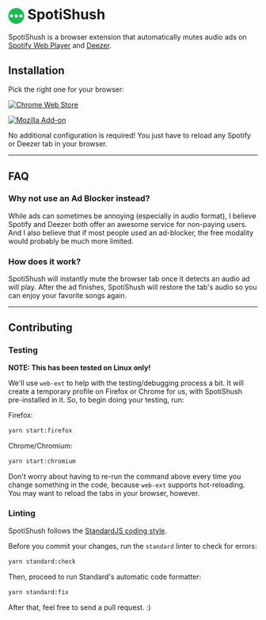 # <img valign="middle" src="./etc/spotishush-logo.svg" width="32" height="32"> SpotiShush

SpotiShush is a browser extension that automatically mutes audio ads on [Spotify Web Player](https://open.spotify.com/) and [Deezer](https://www.deezer.com/).

## Installation

Pick the right one for your browser:

[![Chrome Web Store](https://img.shields.io/chrome-web-store/v/dfbbfmkkafpoohlcmkndjnpohhgelgnf?label=GOOGLE+CHROME&style=for-the-badge)](https://chrome.google.com/webstore/detail/dfbbfmkkafpoohlcmkndjnpohhgelgnf)

[![Mozilla Add-on](https://img.shields.io/amo/v/spotishush?label=MOZILLA+FIREFOX&style=for-the-badge)](https://addons.mozilla.org/firefox/addon/spotishush/)

No additional configuration is required! You just have to reload any Spotify or Deezer tab in your browser.

---

## FAQ

### Why not use an Ad Blocker instead?

While ads can sometimes be annoying (especially in audio format), I believe Spotify and Deezer both offer an awesome service for non-paying users. And I also believe that if most people used an ad-blocker, the free modality would probably be much more limited.

### How does it work?

SpotiShush will instantly mute the browser tab once it detects an audio ad will play. After the ad finishes, SpotiShush will restore the tab's audio so you can enjoy your favorite songs again.

---

## Contributing

### Testing

**NOTE: This has been tested on Linux only!**

We'll use `web-ext` to help with the testing/debugging process a bit. It will create a temporary profile on Firefox or Chrome for us, with SpotiShush pre-installed in it. So, to begin doing your testing, run:

Firefox:

```bash
yarn start:firefox
```

Chrome/Chromium:

```bash
yarn start:chromium
```

Don't worry about having to re-run the command above every time you change something in the code, because `web-ext` supports hot-reloading. You may want to reload the tabs in your browser, however.

### Linting

SpotiShush follows the [StandardJS coding style](https://standardjs.com/).

Before you commit your changes, run the `standard` linter to check for errors:

```bash
yarn standard:check
```

Then, proceed to run Standard's automatic code formatter:

```bash
yarn standard:fix
```

After that, feel free to send a pull request. :)
